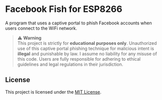 # Facebook Fish for ESP8266

A program that uses a captive portal to phish Facebook accounts when users connect to the WiFi network.

> ⚠️ **Warning**  
> This project is strictly for **educational purposes only**. Unauthorized use of this captive portal phishing technique for malicious intent is **illegal** and punishable by law. I assume no liability for any misuse of this code. Users are fully responsible for adhering to ethical guidelines and legal regulations in their jurisdiction.

## License

This project is licensed under the [MIT License](./LICENSE).
